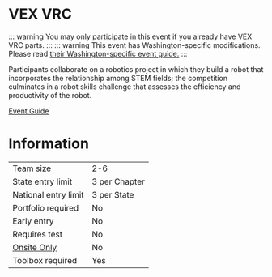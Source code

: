 # VEX VRC

::: warning
You may only participate in this event if you already have VEX VRC parts.
:::
::: warning
This event has Washington-specific modifications. Please read [their Washington-specific event guide.](https://www.washingtontsa.org/s/TSA-2023-VEX-VRC-Event-Guide.pdf)
:::

Participants collaborate on a robotics project in which they
build a robot that incorporates the relationship among STEM
fields; the competition culminates in a robot skills challenge
that assesses the efficiency and productivity of the robot.

[Event Guide](https://www.vexrobotics.com/over-under-manual)

# Information

|                        |               |
| ---------------------- | ------------- |
| Team size              | 2-6           |
| State entry limit      | 3 per Chapter |
| National entry limit   | 3 per State   |
| Portfolio required     | No            |
| Early entry            | No            |
| Requires test          | No            |
| [Onsite Only](/#terms) | No            |
| Toolbox required       | Yes           |
